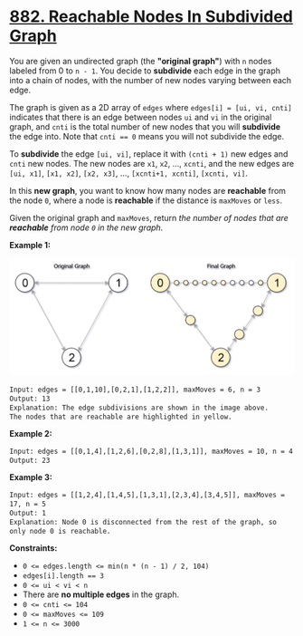 # [882. Reachable Nodes In Subdivided Graph](https://leetcode.com/problems/reachable-nodes-in-subdivided-graph/)

You are given an undirected graph (the **"original graph"**) with `n` nodes labeled from 0 to `n - 1`. You decide to **subdivide** each edge in the graph into a chain of nodes, with the number of new nodes varying between each edge.

The graph is given as a 2D array of `edges` where `edges[i] = [ui, vi, cnti]` indicates that there is an edge between nodes `ui` and `vi` in the original graph, and `cnti` is the total number of new nodes that you will **subdivide** the edge into. Note that `cnti == 0` means you will not subdivide the edge.

To **subdivide** the edge `[ui, vi]`, replace it with `(cnti + 1)` new edges and `cnti` new nodes. The new nodes are `x1`, `x2`, ..., `xcnti`, and the new edges are `[ui, x1]`, `[x1, x2]`, `[x2, x3]`, ..., `[xcnti+1, xcnti]`, `[xcnti, vi]`.

In this **new graph**, you want to know how many nodes are **reachable** from the node `0`, where a node is **reachable** if the distance is `maxMoves` or `less`.

Given the original graph and `maxMoves`, return _the number of nodes that are **reachable** from node `0` in the new graph_.

**Example 1:**

![origfinal.png](origfinal.png)

    Input: edges = [[0,1,10],[0,2,1],[1,2,2]], maxMoves = 6, n = 3
    Output: 13
    Explanation: The edge subdivisions are shown in the image above.
    The nodes that are reachable are highlighted in yellow.

**Example 2:**

    Input: edges = [[0,1,4],[1,2,6],[0,2,8],[1,3,1]], maxMoves = 10, n = 4
    Output: 23

**Example 3:**

    Input: edges = [[1,2,4],[1,4,5],[1,3,1],[2,3,4],[3,4,5]], maxMoves = 17, n = 5
    Output: 1
    Explanation: Node 0 is disconnected from the rest of the graph, so only node 0 is reachable.

**Constraints:**

- `0 <= edges.length <= min(n * (n - 1) / 2, 104)`
- `edges[i].length == 3`
- `0 <= ui < vi < n`
- There are **no multiple edges** in the graph.
- `0 <= cnti <= 104`
- `0 <= maxMoves <= 109`
- `1 <= n <= 3000`
